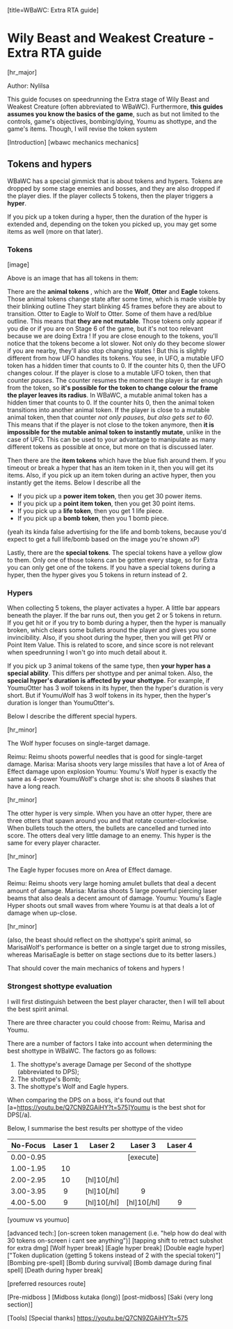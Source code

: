 [title=WBaWC: Extra RTA guide]
# Wily Beast and Weakest Creature - Extra RTA guide

[hr_major]  

Author: Nylilsa

This guide focuses on speedrunning the Extra stage of Wily Beast and Weakest Creature (often abbreviated to WBaWC).
Furthermore, **this guides assumes you know the basics of the game**, such as but not limited to the controls, game's objectives, bombing/dying, Youmu as shottype, and the game's items. Though, I will revise the token system


[Introduction]
[wbawc mechanics mechanics]

## Tokens and hypers

WBaWC has a special gimmick that is about tokens and hypers. Tokens are dropped by some stage enemies and bosses, and they are also dropped if the player dies. If the player collects 5 tokens, then the player triggers a **hyper**.

If you pick up a token during a hyper, then the duration of the hyper is extended and, depending on the token you picked up, you may get some items as well (more on that later).

### Tokens

[image]


Above is an image that has all tokens in them:

There are the **animal tokens** , which are the **Wolf**, **Otter** and **Eagle** tokens. Those animal tokens change state after some time, which is made visible by their blinking outline They start blinking 45 frames before they are about to transition.
Otter to Eagle to Wolf to Otter.
Some of them have a red/blue outline. This means that **they are not mutable**. Those tokens only appear if you die or if you are on Stage 6 of the game, but it's not too relevant because we are doing Extra !
If you are close enough to the tokens, you'll notice that the tokens become a lot slower. Not only do they become slower if you are nearby, they'll also stop changing states ! But this is slightly different from how UFO handles its tokens.
You see, in UFO, a mutable UFO token has a hidden timer that counts to 0. If the counter hits 0, then the UFO changes colour. If the player is close to a mutable UFO token, then that counter *pauses*. The counter resumes the moment the player is far enough from the token, so **it's possible for the token to change colour the frame the player leaves its radius**.
In WBaWC, a mutable animal token has a hidden timer that counts to 0. If the counter hits 0, then the animal token transitions into another animal token. If the player is close to a mutable animal token, then that counter *not only pauses, but also gets set to 60*. This means that if the player is not close to the token anymore, then **it is impossible for the mutable animal token to instantly mutate**, unlike in the case of UFO. This can be used to your advantage to manipulate as many different tokens as possible at once, but more on that is discussed later.

Then there are the **item tokens** which have the blue fish around them. 
If you timeout or break a hyper that has an item token in it, then you will get its items. Also, if you pick up an item token during an active hyper, then you instantly get the items. Below I describe all the 
+ If you pick up a **power item token**, then you get 30 power items.
+ If you pick up a **point item token**, then you get 30 point items.
+ If you pick up a **life token**, then you get 1 life piece.
+ If you pick up a **bomb token**, then you 1 bomb piece.

(yeah its kinda false advertising for the life and bomb tokens, because you'd expect to get a full life/bomb based on the image you're shown xP)

Lastly, there are the **special tokens**. The special tokens have a yellow glow to them. Only one of those tokens can be gotten every stage, so for Extra you can only get one of the tokens.
If you have a special tokens during a hyper, then the hyper gives you 5 tokens in return instead of 2. 

### Hypers

When collecting 5 tokens, the player activates a hyper. A little bar appears beneath the player. If the bar runs out, then you get 2 or 5 tokens in return. If you get hit or if you try to bomb during a hyper, then the hyper is manually broken, which clears some bullets around the player and gives you some invincibility. Also, if you shoot during the hyper, then you will get PIV or Point Item Value. This is related to score, and since score is not relevant when speedrunning I won't go into much detail about it.

If you pick up 3 animal tokens of the same type, then **your hyper has a special ability**. This differs per shottype and per animal token.
Also, the **special hyper's duration is affected by your shottype**. For example, if YoumuOtter has 3 wolf tokens in its hyper, then the hyper's duration is very short. But if YoumuWolf has 3 wolf tokens in its hyper, then the hyper's duration is longer than YoumuOtter's.

Below I describe the different special hypers.

[hr_minor]

The Wolf hyper focuses on single-target damage.

Reimu: Reimu shoots powerful needles that is good for single-target damage.
Marisa: Marisa shoots very large missiles that have a lot of Area of Effect damage upon explosion
Youmu: Youmu's Wolf hyper is exactly the same as 4-power YoumuWolf's charge shot is: she shoots 8 slashes that have a long reach. 

[hr_minor]

The otter hyper is very simple. When you have an otter hyper, there are three otters that spawn around you and that rotate counter-clockwise. When bullets touch the otters, the bullets are cancelled and turned into score. The otters deal very little damage to an enemy. This hyper is the same for every player character. 

[hr_minor]

The Eagle hyper focuses more on Area of Effect damage.

Reimu: Reimu shoots very large homing amulet bullets that deal a decent amount of damage.
Marisa: Marisa shoots 5 large powerful piercing laser beams that also deals a decent amount of damage.
Youmu: Youmu's Eagle Hyper shoots out small waves from where Youmu is at that deals a lot of damage when up-close.

[hr_minor]

(also, the beast should reflect on the shottype's spirit animal, so MarisaWolf's performance is better on a single target due to strong missiles, whereas MarisaEagle is better on stage sections due to its better lasers.)

That should cover the main mechanics of tokens and hypers !

### Strongest shottype evaluation

I will first distinguish between the best player character, then I will tell about the best spirit animal.

There are three character you could choose from: Reimu, Marisa and Youmu.

There are a number of factors I take into account when determining the best shottype in WBaWC. The factors go as follows:

1. The shottype's average Damage per Second of the shottype (abbreviated to DPS);
2. The shottype's Bomb;
3. The shottype's Wolf and Eagle hypers.

When comparing the DPS on a boss, it's found out that [a=https://youtu.be/Q7CN9ZGAiHY?t=575]Youmu is the best shot for DPS[/a]. 

Below, I summarise the best results per shottype of the video



|   No-Focus   | Laser 1 | Laser 2 | Laser 3 | Laser 4 |
|:---------:|:-------:|:-------:|:-------:|:-------:|
| 0.00-0.95  |         |         |   [execute]      |         |
| 1.00-1.95 |    10   |         |         |         |
| 2.00-2.95 |    10   |    [hl]10[/hl]   |         |         |
| 3.00-3.95 |    9    |    [hl]10[/hl]   |    9    |         |
| 4.00-5.00 |    9    |   [hl]10[/hl]   |    [hl]10[/hl]   |    9    |



[youmuw vs youmuo] 


[advanced tech:]
[on-screen token management (i.e. "help how do deal with 30 tokens on-screen i cant see anything")]
[tapping shift to retract subshot for extra dmg]
[Wolf hyper break]
[Eagle hyper break]
[Double eagle hyper]
["Token duplication (getting 5 tokens instead of 2 with the special token)"]
[Bombing pre-spell]
[Bomb during survival]
[Bomb damage during final spell]
[Death during hyper break]

[preferred resources route]

[Pre-midboss ]
[Midboss kutaka (long)]
[post-midboss]
[Saki (very long section)]

[Tools]
[Special thanks]
https://youtu.be/Q7CN9ZGAiHY?t=575